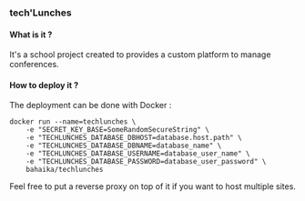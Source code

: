 ### tech'Lunches

#### What is it ?

It's a school project created to provides a custom platform to manage conferences.

#### How to deploy it ?

The deployment can be done with Docker :

```
docker run --name=techlunches \
    -e "SECRET_KEY_BASE=SomeRandomSecureString" \
    -e "TECHLUNCHES_DATABASE_DBHOST=database.host.path" \
    -e "TECHLUNCHES_DATABASE_DBNAME=database_name" \
    -e "TECHLUNCHES_DATABASE_USERNAME=database_user_name" \
    -e "TECHLUNCHES_DATABASE_PASSWORD=database_user_password" \
    bahaika/techlunches
```

Feel free to put a reverse proxy on top of it if you want to host multiple sites.